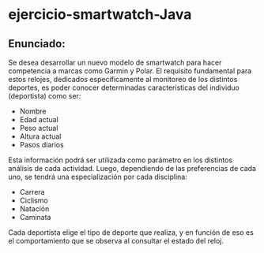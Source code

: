 # ejercicio-smartwatch-Java

## Enunciado:
Se desea desarrollar un nuevo modelo de smartwatch para hacer competencia a marcas como Garmin y Polar. 
El requisito fundamental para estos relojes, dedicados específicamente al monitoreo de los distintos deportes, es poder conocer determinadas características del individuo (deportista) como ser:

* Nombre 
* Edad actual 
* Peso actual 
* Altura actual 
* Pasos diarios 

Esta información podrá ser utilizada como parámetro en los distintos análisis de cada actividad. 
Luego, dependiendo de las preferencias de cada uno, se tendrá una especialización por cada disciplina: 

* Carrera 
* Ciclismo 
* Natación 
* Caminata 

Cada deportista elige el tipo de deporte que realiza, y en función de eso es el comportamiento que se observa al consultar el estado del reloj.